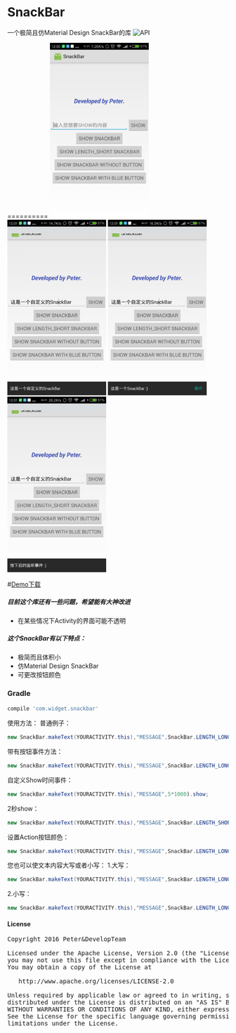 # SnackBar
一个极简且仿Material Design SnackBar的库
![API](https://img.shields.io/badge/API-8%2B-brightgreen.svg?style=flat)

==========
<img src='https://github.com/Peter1303/SnackBar/blob/master/images/Screenshot_2016-08-01-12-00-47-972_com.snackbar.app.png' height='400'/> 
<img src='https://github.com/Peter1303/SnackBar/blob/master/images/Screenshot_2016-08-01-12-01-22-707_com.snackbar.app.png' height='400'/>
<img src='https://github.com/Peter1303/SnackBar/blob/master/images/Screenshot_2016-08-01-12-01-29-586_com.snackbar.app.png' height='400'/>
<img src='https://github.com/Peter1303/SnackBar/blob/master/images/Screenshot_2016-08-01-12-01-32-237_com.snackbar.app.png' height='400'/>

#[Demo下载](https://github.com/Peter1303/SnackBar/blob/master/demo/SnackBar.apk?raw=true)

##### 目前这个库还有一些问题，希望能有大神改进
- 在某些情况下Activity的界面可能不透明

##### 这个SnackBar有以下特点：
- 极简而且体积小
- 仿Material Design SnackBar
- 可更改按钮颜色

### Gradle
```groovy
compile 'com.widget.snackbar'
```

使用方法：
普通例子：
```java
new SnackBar.makeText(YOURACTIVITY.this),"MESSAGE",SnackBar.LENGTH_LONG).show;
```
带有按钮事件方法：
```java
new SnackBar.makeText(YOURACTIVITY.this),"MESSAGE",SnackBar.LENGTH_LONG).setAction(LISTENER).show;
```
自定义Show时间事件：
```java
new SnackBar.makeText(YOURACTIVITY.this),"MESSAGE",5*1000).show;
```
2秒show：
```java
new SnackBar.makeText(YOURACTIVITY.this),"MESSAGE",SnackBar.LENGTH_SHORT).show;
```
设置Action按钮颜色：
```java
new SnackBar.makeText(YOURACTIVITY.this),"MESSAGE",SnackBar.LENGTH_LONG).setAction(LISTENER).setActionColor(R.id.COLOR).show;
```
您也可以使文本内容大写或者小写：
1.大写：
```java
new SnackBar.makeText(YOURACTIVITY.this),"MESSAGE",SnackBar.LENGTH_LONG).toUpperCase.show;
```
2.小写：
```java
new SnackBar.makeText(YOURACTIVITY.this),"MESSAGE",SnackBar.LENGTH_LONG).toLowerCase.show;
```

#### License
<pre>
Copyright 2016 Peter&DevelopTeam

Licensed under the Apache License, Version 2.0 (the "License");
you may not use this file except in compliance with the License.
You may obtain a copy of the License at

   http://www.apache.org/licenses/LICENSE-2.0

Unless required by applicable law or agreed to in writing, software
distributed under the License is distributed on an "AS IS" BASIS,
WITHOUT WARRANTIES OR CONDITIONS OF ANY KIND, either express or implied.
See the License for the specific language governing permissions and
limitations under the License.
</pre>
